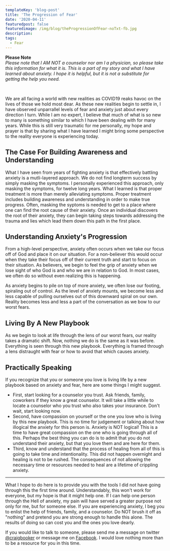 ```yaml
---
templateKey: 'blog-post'
title: 'The Progression of Fear'
date: '2020-04-11'
featuredpost: false
featuredimage: /img/blog/theProgressionOfFear-noTxt-fb.jpg
description:
tags:
  - Fear
---
```


**Please Note**<br/>
_Please note that I AM NOT a counselor nor am I a physician, so please take this information for what it is. This is a part of my story and what I have learned about anxiety. I hope it is helpful, but it is not a substitute for getting the help you need._



<br/>

We are all facing a world with new realities as COVID19 reaks havoc on the lives of those we hold most dear. As these new realities begin to settle in, I have observed unparrallel levels of fear and anxiety just about every direction I turn. While I am no expert, I believe that much of what is so new to many is something similar to which I have been dealing with for many years. While this is still very traumatic for me personally, my hope and prayer is that by sharing what I have learned I might bring some perspective to the reality everyone is experiencing today.


## The Case For Building Awareness and Understanding

What I have seen from years of fighting anxiety is that effectively battling anxiety is a mutli-layered approach. We do not find longterm success by simply masking the symptoms. I personally experienced this approach, only masking the symptoms, for twelve long years. What I learned is that proper treatment is more than merely alleviating symptoms. Proper treatment includes building awareness and understanding in order to make true progress. Often, masking the syptoms is needed to get to a place where one can find the root cause of their anxiety. Once an individual discovers the root of their anxiety, they can begin taking steps towards addressing the trauma and lies which lead them down this path in the first place.

## Understanding Anxiety's Progression

From a high-level perspective, anxiety often occurs when we take our focus off of God and place it on our situation. For a non-believer this would occur when they take their focus off of their current truth and start to focus on their situation. As believers, we begin to feel the grip of anxiety when we lose sight of who God is and who we are in relation to God. In most cases, we often do so without even realizing this is happening.


As anxiety begins to pile on top of more anxiety, we often lose our footing, spiraling out of control. As the level of anxiety mounts, we become less and less capable of pulling ourselves out of this downward spiral on our own. Reality becomes less and less a part of the conversation as we bow to our worst fears.

## Living By A New Playbook

As we begin to look at life through the lens of our worst fears, our reality takes a dramatic shift. Now, nothing we do is the same as it was before. Everything is seen through this new playbook. Everything is framed through a lens distraught with fear or how to avoid that which causes anxiety.

## Practically Speaking
If you recognize that you or someone you love is living life by a new playbook based on anxiety and fear, here are some things I might suggest. 
- First, start looking for a counselor you trust. Ask friends, family, coworkers if they know a great counselor. It will take a little while to locate a counselor who you trust who also takes your insurance. Don't wait, start looking now.  
- Second, have compassion on yourself or the one you love who is living by this new playbook. This is no time for judgement or talking about how illogical the anxiety for this person is. Anxiety is NOT logical! This is a time to have great compassion on the one who is going through all of this.  Perhaps the best thing you can do is to admit that you do not understand their anxiety, but that you love them and are here for them.
- Third, know and understand that the process of healing from all of this is going to take time and intentionality. This did not happen overnight and healing is not to be rushed. The consequences of not allowing the necessary time or resources needed to heal are a lifetime of crippling anxiety.

-------------

What I hope to do here is to provide you with the tools I did not have going through this the first time around. Understandably, this won't work for everyone, but my hope is that it might help one. If I can help one person through the Hell of anxiety, my pain will have served a greater purpose not only for me, but for someone else. If you are experiencing anxiety, I beg you to enlist the help of friends, family, and a counselor. Do NOT brush it off as "nothing" and pretend you are strong enough to handle this alone. The results of doing so can cost you and the ones you love dearly.

If you would like to talk to someone, please send me a message on twitter [@craigbooker](https://twitter.com/craigbooker) or message me on [Facebook](https://www.facebook.com/craigbooker/). I would love nothing more than to be a resource for you in this time.